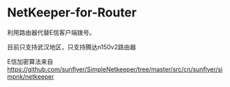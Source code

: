 # NetKeeper-for-Router

利用路由器代替E信客户端拨号。

目前只支持武汉地区，只支持腾达n150v2路由器

E信加密算法来自 https://github.com/sunflyer/SimpleNetkeeper/tree/master/src/cn/sunflyer/simpnk/netkeeper
